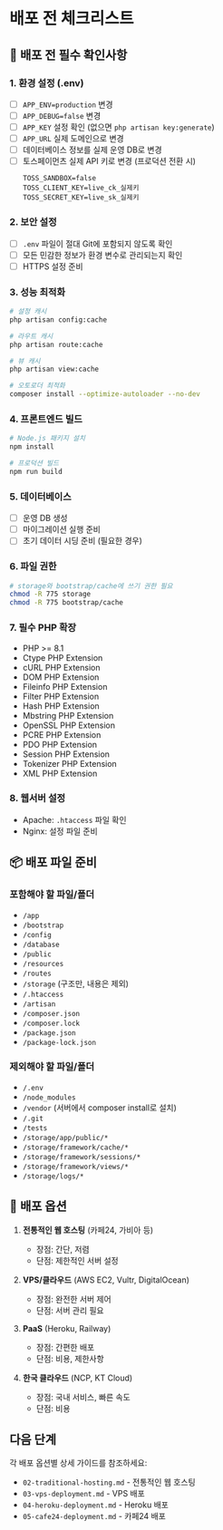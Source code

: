 # 배포 전 체크리스트

## 🎯 배포 전 필수 확인사항

### 1. 환경 설정 (.env)
- [ ] `APP_ENV=production` 변경
- [ ] `APP_DEBUG=false` 변경
- [ ] `APP_KEY` 설정 확인 (없으면 `php artisan key:generate`)
- [ ] `APP_URL` 실제 도메인으로 변경
- [ ] 데이터베이스 정보를 실제 운영 DB로 변경
- [ ] 토스페이먼츠 실제 API 키로 변경 (프로덕션 전환 시)
  ```env
  TOSS_SANDBOX=false
  TOSS_CLIENT_KEY=live_ck_실제키
  TOSS_SECRET_KEY=live_sk_실제키
  ```

### 2. 보안 설정
- [ ] `.env` 파일이 절대 Git에 포함되지 않도록 확인
- [ ] 모든 민감한 정보가 환경 변수로 관리되는지 확인
- [ ] HTTPS 설정 준비

### 3. 성능 최적화
```bash
# 설정 캐시
php artisan config:cache

# 라우트 캐시
php artisan route:cache

# 뷰 캐시
php artisan view:cache

# 오토로더 최적화
composer install --optimize-autoloader --no-dev
```

### 4. 프론트엔드 빌드
```bash
# Node.js 패키지 설치
npm install

# 프로덕션 빌드
npm run build
```

### 5. 데이터베이스
- [ ] 운영 DB 생성
- [ ] 마이그레이션 실행 준비
- [ ] 초기 데이터 시딩 준비 (필요한 경우)

### 6. 파일 권한
```bash
# storage와 bootstrap/cache에 쓰기 권한 필요
chmod -R 775 storage
chmod -R 775 bootstrap/cache
```

### 7. 필수 PHP 확장
- PHP >= 8.1
- Ctype PHP Extension
- cURL PHP Extension
- DOM PHP Extension
- Fileinfo PHP Extension
- Filter PHP Extension
- Hash PHP Extension
- Mbstring PHP Extension
- OpenSSL PHP Extension
- PCRE PHP Extension
- PDO PHP Extension
- Session PHP Extension
- Tokenizer PHP Extension
- XML PHP Extension

### 8. 웹서버 설정
- Apache: `.htaccess` 파일 확인
- Nginx: 설정 파일 준비

## 📦 배포 파일 준비

### 포함해야 할 파일/폴더
- `/app`
- `/bootstrap`
- `/config`
- `/database`
- `/public`
- `/resources`
- `/routes`
- `/storage` (구조만, 내용은 제외)
- `/.htaccess`
- `/artisan`
- `/composer.json`
- `/composer.lock`
- `/package.json`
- `/package-lock.json`

### 제외해야 할 파일/폴더
- `/.env`
- `/node_modules`
- `/vendor` (서버에서 composer install로 설치)
- `/.git`
- `/tests`
- `/storage/app/public/*`
- `/storage/framework/cache/*`
- `/storage/framework/sessions/*`
- `/storage/framework/views/*`
- `/storage/logs/*`

## 🚀 배포 옵션

1. **전통적인 웹 호스팅** (카페24, 가비아 등)
   - 장점: 간단, 저렴
   - 단점: 제한적인 서버 설정

2. **VPS/클라우드** (AWS EC2, Vultr, DigitalOcean)
   - 장점: 완전한 서버 제어
   - 단점: 서버 관리 필요

3. **PaaS** (Heroku, Railway)
   - 장점: 간편한 배포
   - 단점: 비용, 제한사항

4. **한국 클라우드** (NCP, KT Cloud)
   - 장점: 국내 서비스, 빠른 속도
   - 단점: 비용

## 다음 단계
각 배포 옵션별 상세 가이드를 참조하세요:
- `02-traditional-hosting.md` - 전통적인 웹 호스팅
- `03-vps-deployment.md` - VPS 배포
- `04-heroku-deployment.md` - Heroku 배포
- `05-cafe24-deployment.md` - 카페24 배포
